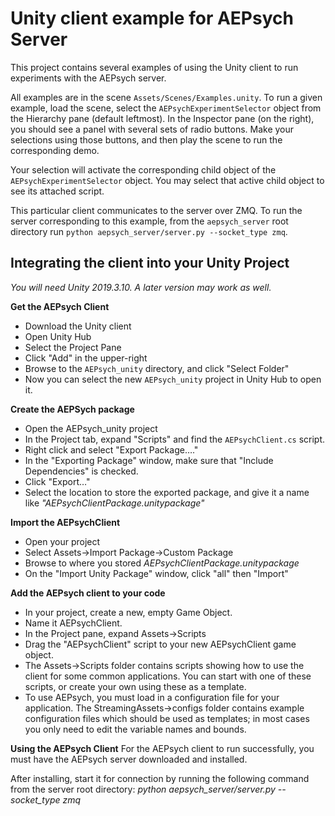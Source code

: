 # Unity client example for AEPsych Server

This project contains several examples of using the Unity client to run experiments with the  AEPsych server.

All examples are in the scene `Assets/Scenes/Examples.unity`. To run a given example, load the scene, select
the `AEPsychExperimentSelector` object from the Hierarchy pane (default leftmost). In the Inspector pane (on the right), you
should see a panel with several sets of radio buttons. Make your selections using those buttons, and then play the scene to run the corresponding demo.

Your selection will activate the corresponding child object of the `AEPsychExperimentSelector` object. You may select that active child object to see its attached script.

This particular client communicates to the server over ZMQ. To run the server corresponding to this example, from the `aepsych_server` root directory run `python aepsych_server/server.py --socket_type zmq`.

## Integrating the client into your Unity Project ##

*You will need Unity 2019.3.10.  A later version may work as well.*

**Get the AEPsych Client**

- Download the Unity client
- Open Unity Hub
- Select the Project Pane
- Click "Add" in the upper-right
- Browse to the `AEPsych_unity` directory, and click "Select Folder"
- Now you can select the new `AEPsych_unity` project in Unity Hub to open it.

**Create the AEPSych package**

- Open the AEPsych_unity project
- In the Project tab, expand "Scripts" and find the `AEPsychClient.cs` script.
- Right click and select "Export Package…."
- In the "Exporting Package" window, make sure that "Include Dependencies" is checked.
- Click "Export…"
- Select the location to store the exported package, and give it a name like _"AEPsychClientPackage.unitypackage"_


**Import the AEPsychClient**

- Open your project
- Select Assets->Import Package->Custom Package
- Browse to where you stored _AEPsychClientPackage.unitypackage_
- On the "Import Unity Package" window, click "all" then "Import"

**Add the AEPsych client to your code**
- In your project, create a new, empty Game Object.
- Name it AEPsychClient.
- In the Project pane, expand Assets->Scripts
- Drag the "AEPsychClient" script to your new AEPsychClient game object.
- The Assets->Scripts folder contains scripts showing how to use the client for some common applications. You can start with one of these scripts, or create your own using these as a template.
- To use AEPsych, you must load in a configuration file for your application. The StreamingAssets->configs folder contains example configuration files which should be used as templates; in most cases you only need to edit the variable names and bounds.

**Using the AEPsych Client**
For the AEPsych client to run successfully, you must have the AEPsych server downloaded and installed.

After installing, start it for connection by running the following command from the server root directory:
_python aepsych_server/server.py --socket_type zmq_
